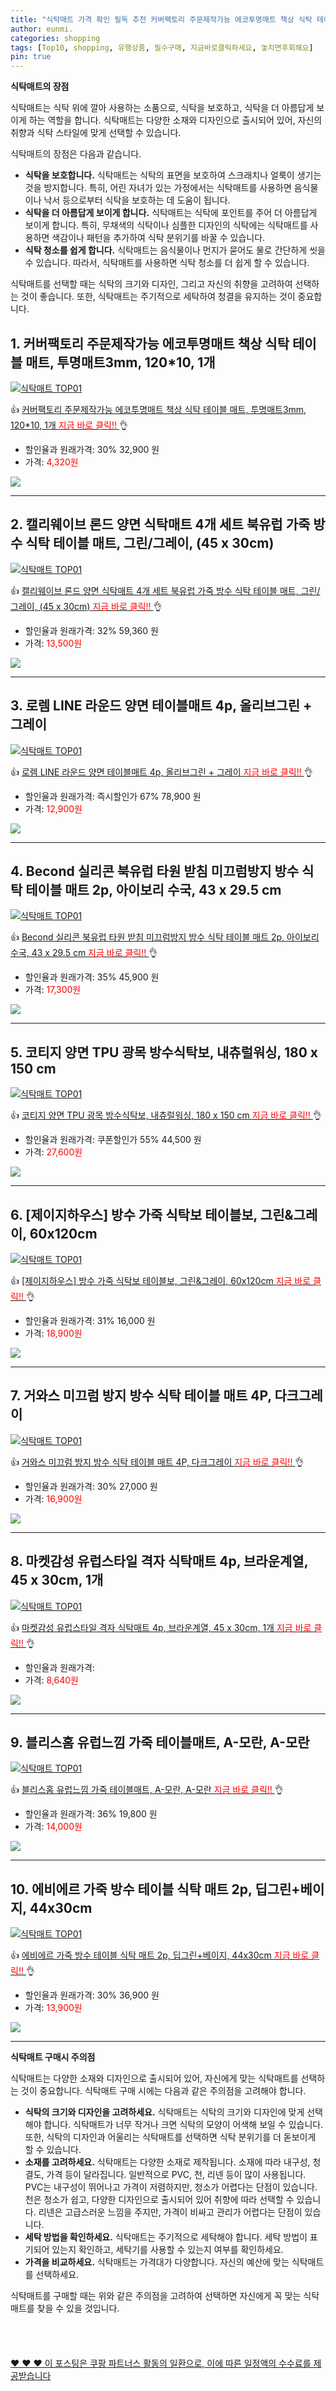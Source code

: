 ```yaml
---
title: "식탁매트 가격 확인 필독 추천 커버팩토리 주문제작가능 에코투명매트 책상 식탁 테이블 매트, 투명매트3mm, 120*10, 1개 비교 장점 구매가이드"
author: eunmi.
categories: shopping
tags: [Top10, shopping, 유행상품, 필수구매, 지금바로클릭하세요, 놓치면후회해요]
pin: true
---
```

**식탁매트의 장점**

식탁매트는 식탁 위에 깔아 사용하는 소품으로, 식탁을 보호하고, 식탁을 더 아름답게 보이게 하는 역할을 합니다. 식탁매트는 다양한 소재와 디자인으로 출시되어 있어, 자신의 취향과 식탁 스타일에 맞게 선택할 수 있습니다.

식탁매트의 장점은 다음과 같습니다.

* **식탁을 보호합니다.** 식탁매트는 식탁의 표면을 보호하여 스크래치나 얼룩이 생기는 것을 방지합니다. 특히, 어린 자녀가 있는 가정에서는 식탁매트를 사용하면 음식물이나 낙서 등으로부터 식탁을 보호하는 데 도움이 됩니다.
* **식탁을 더 아름답게 보이게 합니다.** 식탁매트는 식탁에 포인트를 주어 더 아름답게 보이게 합니다. 특히, 무채색의 식탁이나 심플한 디자인의 식탁에는 식탁매트를 사용하면 색감이나 패턴을 추가하여 식탁 분위기를 바꿀 수 있습니다.
* **식탁 청소를 쉽게 합니다.** 식탁매트는 음식물이나 먼지가 묻어도 물로 간단하게 씻을 수 있습니다. 따라서, 식탁매트를 사용하면 식탁 청소를 더 쉽게 할 수 있습니다.

식탁매트를 선택할 때는 식탁의 크기와 디자인, 그리고 자신의 취향을 고려하여 선택하는 것이 좋습니다. 또한, 식탁매트는 주기적으로 세탁하여 청결을 유지하는 것이 중요합니다.

   

## 1. 커버팩토리 주문제작가능 에코투명매트 책상 식탁 테이블 매트, 투명매트3mm, 120*10, 1개

[![식탁매트 TOP01](https://thumbnail10.coupangcdn.com/thumbnails/remote/230x230ex/image/vendor_inventory/12d7/dcde6e58765a59b3fc59749859bb011671f2b3bab7b9747ad251b52396d2.jpg)](https://link.coupang.com/re/AFFSDP?lptag=AF3617701&subid=GithubCoopas&pageKey=7706287322&traceid=V0-153&itemId=20014266047&vendorItemId=4472956652)


👍 [커버팩토리 주문제작가능 에코투명매트 책상 식탁 테이블 매트, 투명매트3mm, 120*10, 1개 <font color=red> 지금 바로 클릭!! </font> ](https://link.coupang.com/re/AFFSDP?lptag=AF3617701&subid=GithubCoopas&pageKey=7706287322&traceid=V0-153&itemId=20014266047&vendorItemId=4472956652) 👌 


- 할인율과 원래가격: 30%  32,900   원
- 가격: <span style='color:red'>4,320원</span>

[![](/discount_price.png)](https://link.coupang.com/re/AFFSDP?lptag=AF3617701&subid=GithubCoopas&pageKey=7706287322&traceid=V0-153&itemId=20014266047&vendorItemId=4472956652)

---


   

## 2. 캘리웨이브 론드 양면 식탁매트 4개 세트 북유럽 가죽 방수 식탁 테이블 매트, 그린/그레이, (45 x 30cm)

[![식탁매트 TOP01](https://thumbnail10.coupangcdn.com/thumbnails/remote/230x230ex/image/vendor_inventory/136b/113eab5a2713624dc6c335434e470494942290860bde532a076eb3bc71fc.jpg)](https://link.coupang.com/re/AFFSDP?lptag=AF3617701&subid=GithubCoopas&pageKey=6365022677&traceid=V0-153&itemId=13454907847&vendorItemId=80742519876)


👍 [캘리웨이브 론드 양면 식탁매트 4개 세트 북유럽 가죽 방수 식탁 테이블 매트, 그린/그레이, (45 x 30cm) <font color=red> 지금 바로 클릭!! </font> ](https://link.coupang.com/re/AFFSDP?lptag=AF3617701&subid=GithubCoopas&pageKey=6365022677&traceid=V0-153&itemId=13454907847&vendorItemId=80742519876) 👌 


- 할인율과 원래가격: 32%  59,360   원
- 가격: <span style='color:red'>13,500원</span>

[![](/discount_price.png)](https://link.coupang.com/re/AFFSDP?lptag=AF3617701&subid=GithubCoopas&pageKey=6365022677&traceid=V0-153&itemId=13454907847&vendorItemId=80742519876)

---


   

## 3. 로렘 LINE 라운드 양면 테이블매트 4p, 올리브그린 + 그레이

[![식탁매트 TOP01](https://thumbnail8.coupangcdn.com/thumbnails/remote/230x230ex/image/retail/images/2023/06/12/15/6/a2c50dd5-8534-4245-91dc-c93cac8bb073.jpg)](https://link.coupang.com/re/AFFSDP?lptag=AF3617701&subid=GithubCoopas&pageKey=7212310963&traceid=V0-153&itemId=19133329837&vendorItemId=86252905971)


👍 [로렘 LINE 라운드 양면 테이블매트 4p, 올리브그린 + 그레이 <font color=red> 지금 바로 클릭!! </font> ](https://link.coupang.com/re/AFFSDP?lptag=AF3617701&subid=GithubCoopas&pageKey=7212310963&traceid=V0-153&itemId=19133329837&vendorItemId=86252905971) 👌 


- 할인율과 원래가격: 즉시할인가 67%  78,900   원
- 가격: <span style='color:red'>12,900원</span>

[![](/discount_price.png)](https://link.coupang.com/re/AFFSDP?lptag=AF3617701&subid=GithubCoopas&pageKey=7212310963&traceid=V0-153&itemId=19133329837&vendorItemId=86252905971)

---


   

## 4. Becond 실리콘 북유럽 타원 받침 미끄럼방지 방수 식탁 테이블 매트 2p, 아이보리 수국, 43 x 29.5 cm

[![식탁매트 TOP01](https://thumbnail10.coupangcdn.com/thumbnails/remote/230x230ex/image/retail/images/2023/04/25/15/1/7757e6f1-3578-4e88-959b-9efeba576c17.png)](https://link.coupang.com/re/AFFSDP?lptag=AF3617701&subid=GithubCoopas&pageKey=6711310665&traceid=V0-153&itemId=15581887901&vendorItemId=85778320328)


👍 [Becond 실리콘 북유럽 타원 받침 미끄럼방지 방수 식탁 테이블 매트 2p, 아이보리 수국, 43 x 29.5 cm <font color=red> 지금 바로 클릭!! </font> ](https://link.coupang.com/re/AFFSDP?lptag=AF3617701&subid=GithubCoopas&pageKey=6711310665&traceid=V0-153&itemId=15581887901&vendorItemId=85778320328) 👌 


- 할인율과 원래가격: 35%  45,900   원
- 가격: <span style='color:red'>17,300원</span>

[![](/discount_price.png)](https://link.coupang.com/re/AFFSDP?lptag=AF3617701&subid=GithubCoopas&pageKey=6711310665&traceid=V0-153&itemId=15581887901&vendorItemId=85778320328)

---


   

## 5. 코티지 양면 TPU 광목 방수식탁보, 내츄럴워싱, 180 x 150 cm

[![식탁매트 TOP01](https://thumbnail8.coupangcdn.com/thumbnails/remote/230x230ex/image/rs_quotation_api/nibejubf/8fa5cb240e544a2ba047ba9c8dac458f.jpg)](https://link.coupang.com/re/AFFSDP?lptag=AF3617701&subid=GithubCoopas&pageKey=7327223783&traceid=V0-153&itemId=18804467316&vendorItemId=85935160372)


👍 [코티지 양면 TPU 광목 방수식탁보, 내츄럴워싱, 180 x 150 cm <font color=red> 지금 바로 클릭!! </font> ](https://link.coupang.com/re/AFFSDP?lptag=AF3617701&subid=GithubCoopas&pageKey=7327223783&traceid=V0-153&itemId=18804467316&vendorItemId=85935160372) 👌 


- 할인율과 원래가격: 쿠폰할인가 55%  44,500   원
- 가격: <span style='color:red'>27,600원</span>

[![](/discount_price.png)](https://link.coupang.com/re/AFFSDP?lptag=AF3617701&subid=GithubCoopas&pageKey=7327223783&traceid=V0-153&itemId=18804467316&vendorItemId=85935160372)

---


   

## 6. [제이지하우스] 방수 가죽 식탁보 테이블보, 그린&그레이, 60x120cm

[![식탁매트 TOP01](https://thumbnail10.coupangcdn.com/thumbnails/remote/230x230ex/image/vendor_inventory/5bea/ea46d92e20b938f575943cafc62d8b188e9ac6072821f6c8d7f0c236d379.png)](https://link.coupang.com/re/AFFSDP?lptag=AF3617701&subid=GithubCoopas&pageKey=5343183789&traceid=V0-153&itemId=7837642023&vendorItemId=75127407715)


👍 [[제이지하우스] 방수 가죽 식탁보 테이블보, 그린&그레이, 60x120cm <font color=red> 지금 바로 클릭!! </font> ](https://link.coupang.com/re/AFFSDP?lptag=AF3617701&subid=GithubCoopas&pageKey=5343183789&traceid=V0-153&itemId=7837642023&vendorItemId=75127407715) 👌 


- 할인율과 원래가격: 31%  16,000   원
- 가격: <span style='color:red'>18,900원</span>

[![](/discount_price.png)](https://link.coupang.com/re/AFFSDP?lptag=AF3617701&subid=GithubCoopas&pageKey=5343183789&traceid=V0-153&itemId=7837642023&vendorItemId=75127407715)

---


   

## 7. 거와스 미끄럼 방지 방수 식탁 테이블 매트 4P, 다크그레이

[![식탁매트 TOP01](https://thumbnail8.coupangcdn.com/thumbnails/remote/230x230ex/image/vendor_inventory/0cf4/c316870b0ab829c0186940250b6ba19736655a8a9c20f326622786f9e1f8.jpg)](https://link.coupang.com/re/AFFSDP?lptag=AF3617701&subid=GithubCoopas&pageKey=6053407112&traceid=V0-153&itemId=14550789253&vendorItemId=86636978919)


👍 [거와스 미끄럼 방지 방수 식탁 테이블 매트 4P, 다크그레이 <font color=red> 지금 바로 클릭!! </font> ](https://link.coupang.com/re/AFFSDP?lptag=AF3617701&subid=GithubCoopas&pageKey=6053407112&traceid=V0-153&itemId=14550789253&vendorItemId=86636978919) 👌 


- 할인율과 원래가격: 30%  27,000   원
- 가격: <span style='color:red'>16,900원</span>

[![](/discount_price.png)](https://link.coupang.com/re/AFFSDP?lptag=AF3617701&subid=GithubCoopas&pageKey=6053407112&traceid=V0-153&itemId=14550789253&vendorItemId=86636978919)

---


   

## 8. 마켓감성 유럽스타일 격자 식탁매트 4p, 브라운계열, 45 x 30cm, 1개

[![식탁매트 TOP01](https://thumbnail9.coupangcdn.com/thumbnails/remote/230x230ex/image/retail/images/2018/05/17/15/8/7ca63667-1b34-43aa-a856-c9e82e68a29b.jpg)](https://link.coupang.com/re/AFFSDP?lptag=AF3617701&subid=GithubCoopas&pageKey=92792813&traceid=V0-153&itemId=288126809&vendorItemId=3707444794)


👍 [마켓감성 유럽스타일 격자 식탁매트 4p, 브라운계열, 45 x 30cm, 1개 <font color=red> 지금 바로 클릭!! </font> ](https://link.coupang.com/re/AFFSDP?lptag=AF3617701&subid=GithubCoopas&pageKey=92792813&traceid=V0-153&itemId=288126809&vendorItemId=3707444794) 👌 


- 할인율과 원래가격: 
- 가격: <span style='color:red'>8,640원</span>

[![](/discount_price.png)](https://link.coupang.com/re/AFFSDP?lptag=AF3617701&subid=GithubCoopas&pageKey=92792813&traceid=V0-153&itemId=288126809&vendorItemId=3707444794)

---


   

## 9. 블리스홈 유럽느낌 가죽 테이블매트, A-모란, A-모란

[![식탁매트 TOP01](https://thumbnail10.coupangcdn.com/thumbnails/remote/230x230ex/image/vendor_inventory/b799/ae17c6122288189d873425f04dda83acaf1a3945c48b15a7c245e9d2b158.jpg)](https://link.coupang.com/re/AFFSDP?lptag=AF3617701&subid=GithubCoopas&pageKey=7289015916&traceid=V0-153&itemId=18625772659&vendorItemId=85761153262)


👍 [블리스홈 유럽느낌 가죽 테이블매트, A-모란, A-모란 <font color=red> 지금 바로 클릭!! </font> ](https://link.coupang.com/re/AFFSDP?lptag=AF3617701&subid=GithubCoopas&pageKey=7289015916&traceid=V0-153&itemId=18625772659&vendorItemId=85761153262) 👌 


- 할인율과 원래가격: 36%  19,800   원
- 가격: <span style='color:red'>14,000원</span>

[![](/discount_price.png)](https://link.coupang.com/re/AFFSDP?lptag=AF3617701&subid=GithubCoopas&pageKey=7289015916&traceid=V0-153&itemId=18625772659&vendorItemId=85761153262)

---


   

## 10. 에비에르 가죽 방수 테이블 식탁 매트 2p, 딥그린+베이지, 44x30cm

[![식탁매트 TOP01](https://thumbnail8.coupangcdn.com/thumbnails/remote/230x230ex/image/vendor_inventory/d209/1b3e1e4323066ef0f228806d0a4cc456b7a4b0005a85ec747499359e7c4c.jpg)](https://link.coupang.com/re/AFFSDP?lptag=AF3617701&subid=GithubCoopas&pageKey=6311528727&traceid=V0-153&itemId=13103266792&vendorItemId=80363647675)


👍 [에비에르 가죽 방수 테이블 식탁 매트 2p, 딥그린+베이지, 44x30cm <font color=red> 지금 바로 클릭!! </font> ](https://link.coupang.com/re/AFFSDP?lptag=AF3617701&subid=GithubCoopas&pageKey=6311528727&traceid=V0-153&itemId=13103266792&vendorItemId=80363647675) 👌 


- 할인율과 원래가격: 30%  36,900   원
- 가격: <span style='color:red'>13,900원</span>

[![](/discount_price.png)](https://link.coupang.com/re/AFFSDP?lptag=AF3617701&subid=GithubCoopas&pageKey=6311528727&traceid=V0-153&itemId=13103266792&vendorItemId=80363647675)

---
**식탁매트 구매시 주의점**

식탁매트는 다양한 소재와 디자인으로 출시되어 있어, 자신에게 맞는 식탁매트를 선택하는 것이 중요합니다. 식탁매트 구매 시에는 다음과 같은 주의점을 고려해야 합니다.

* **식탁의 크기와 디자인을 고려하세요.** 식탁매트는 식탁의 크기와 디자인에 맞게 선택해야 합니다. 식탁매트가 너무 작거나 크면 식탁의 모양이 어색해 보일 수 있습니다. 또한, 식탁의 디자인과 어울리는 식탁매트를 선택하면 식탁 분위기를 더 돋보이게 할 수 있습니다.
* **소재를 고려하세요.** 식탁매트는 다양한 소재로 제작됩니다. 소재에 따라 내구성, 청결도, 가격 등이 달라집니다. 일반적으로 PVC, 천, 리넨 등이 많이 사용됩니다. PVC는 내구성이 뛰어나고 가격이 저렴하지만, 청소가 어렵다는 단점이 있습니다. 천은 청소가 쉽고, 다양한 디자인으로 출시되어 있어 취향에 따라 선택할 수 있습니다. 리넨은 고급스러운 느낌을 주지만, 가격이 비싸고 관리가 어렵다는 단점이 있습니다.
* **세탁 방법을 확인하세요.** 식탁매트는 주기적으로 세탁해야 합니다. 세탁 방법이 표기되어 있는지 확인하고, 세탁기를 사용할 수 있는지 여부를 확인하세요.
* **가격을 비교하세요.** 식탁매트는 가격대가 다양합니다. 자신의 예산에 맞는 식탁매트를 선택하세요.

식탁매트를 구매할 때는 위와 같은 주의점을 고려하여 선택하면 자신에게 꼭 맞는 식탁매트를 찾을 수 있을 것입니다.<br><br><br><br><br> [ ❤ ❤ ❤ 이 포스팅은 쿠팡 파트너스 활동의 일환으로, 이에 따른 일정액의 수수료를 제공받습니다](https://link.coupang.com/a/bcEFyh)